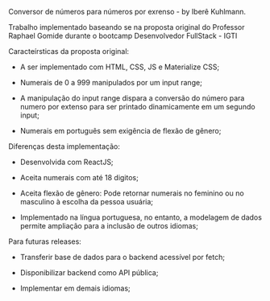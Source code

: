 Conversor de números para números por exrenso - by Iberê Kuhlmann.

Trabalho implementado baseando se na proposta original do Professor Raphael Gomide durante o bootcamp Desenvolvedor FullStack - IGTI

Caracteírsticas da proposta original:

- A ser implementado com HTML, CSS, JS e Materialize CSS;

- Numerais de 0 a 999 manipulados por um input range;

- A manipulação do input range dispara a conversão do número para numero por extenso para ser printado dinamicamente em um segundo input;

- Numerais em português sem exigência de flexão de gênero;

Diferenças desta implementação:

- Desenvolvida com ReactJS;

- Aceita numerais com até 18 digitos;

- Aceita flexão de gênero: Pode retornar numerais no feminino ou no masculino à escolha da pessoa usuária;

- Implementado na língua portuguesa, no entanto, a modelagem de dados permite ampliação para a inclusão de outros idiomas;

Para futuras releases:

- Transferir base de dados para o backend acessível por fetch;

- Disponibilizar backend como API pública;

- Implementar em demais idiomas;